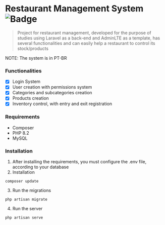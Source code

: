 # Restaurant Management System ![Badge](https://img.shields.io/static/v1?label=Laravel&message=Framework&color=red&style=&logo=Laravel)
> Project for restaurant management, developed for the purpose of studies using Laravel as a back-end and AdminLTE as a template, has several functionalities and can easily help a restaurant to control its stock/products

NOTE: The system is in PT-BR

### Functionalities  

- [X] Login System
- [X] User creation with permissions system
- [X] Categories and subcategories creation
- [X] Products creation
- [X] Inventory control, with entry and exit registration

### Requirements

- Composer
- PHP 8.2
- MySQL

### Installation

1. After installing the requirements, you must configure the .env file, according to your database
2. Installation
```composer
composer update
```
3. Run the migrations
```laravel
php artisan migrate
```
4. Run the server
```laravel
php artisan serve
```
